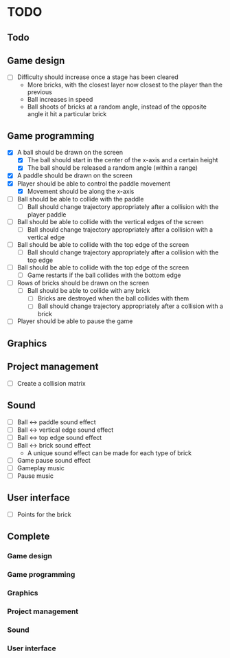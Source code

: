 # TODO

## Todo

## Game design

- [ ] Difficulty should increase once a stage has been cleared
  - More bricks, with the closest layer now closest to the player than the
  previous
  - Ball increases in speed
  - Ball shoots of bricks at a random angle, instead of the opposite angle it
  hit a particular brick 

## Game programming

- [x] A ball should be drawn on the screen
  - [x] The ball should start in the center of the x-axis and a certain height
  - [x] The ball should be released a random angle (within a range)
- [x] A paddle should be drawn on the screen
- [x] Player should be able to control the paddle movement
  - [x] Movement should be along the x-axis
- [ ] Ball should be able to collide with the paddle
  - [ ] Ball should change trajectory appropriately after a collision with the
  player paddle
- [ ] Ball should be able to collide with the vertical edges of the screen
  - [ ] Ball should change trajectory appropriately after a collision with a
  vertical edge
- [ ] Ball should be able to collide with the top edge of the screen
  - [ ] Ball should change trajectory appropriately after a collision with the
  top edge
- [ ] Ball should be able to collide with the top edge of the screen
  - [ ] Game restarts if the ball collides with the bottom edge
- [ ] Rows of bricks should be drawn on the screen
  - [ ] Ball should be able to collide with any brick
    - [ ] Bricks are destroyed when the ball collides with them
    - [ ] Ball should change trajectory appropriately after a collision with a
    brick
- [ ] Player should be able to pause the game

## Graphics

## Project management

- [ ] Create a collision matrix

## Sound

- [ ] Ball <-> paddle sound effect
- [ ] Ball <-> vertical edge sound effect
- [ ] Ball <-> top edge sound effect
- [ ] Ball <-> brick sound effect
  - A unique sound effect can be made for each type of brick
- [ ] Game pause sound effect
- [ ] Gameplay music
- [ ] Pause music

## User interface

- [ ] Points for the brick

## Complete

### Game design

### Game programming

### Graphics

### Project management

### Sound

### User interface
